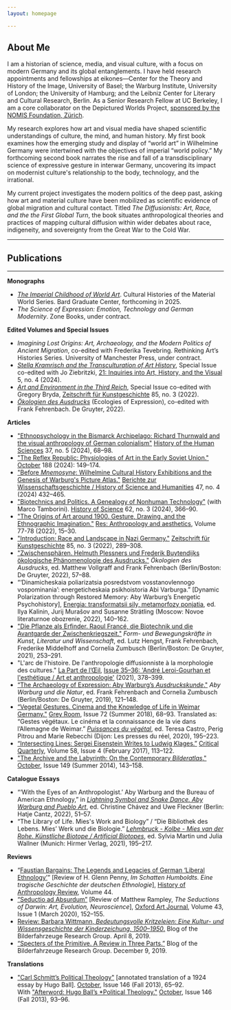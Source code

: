 ```yaml
---
layout: homepage

---
```

## About Me 

I am a historian of science, media, and visual culture, with a focus on modern Germany and its global entanglements. I have held research appointments and fellowships at eikones—Center for the Theory and History of the Image, University of Basel; the Warburg Institute, University of London; the University of Hamburg; and the Leibniz Center for Literary and Cultural Research, Berlin. As a Senior Research Fellow at UC Berkeley, I am a core collaborator on the Depictured Worlds Project, [sponsored by the NOMIS Foundation, Zürich](https://nomisfoundation.ch/projects/depictured-worlds-the-perceptual-power-of-pictures/).

My research explores how art and visual media have shaped scientific understandings of culture, the mind, and human history. My first book examines how the emerging study and display of “world art” in Wilhelmine Germany were intertwined with the objectives of imperial “world policy.” My forthcoming second book narrates the rise and fall of a transdisciplinary science of expressive gesture in interwar Germany, uncovering its impact on modernist culture's relationship to the body, technology, and the irrational.

My current project investigates the modern politics of the deep past, asking how art and material culture have been mobilized as scientific evidence of global migration and cultural contact. Titled _The Diffusionists: Art, Race, and the the First Global Turn_, the book situates anthropological theories and practices of mapping cultural diffusion within wider debates about race, indigeneity, and sovereignty from the Great War to the Cold War.

---
## Publications

---

**Monographs**

* [_The Imperial Childhood of World Art_](https://press.uchicago.edu/ucp/books/book/distributed/I/bo249114896.html). Cultural Histories of the Material World Series. Bard Graduate Center, forthcoming in 2025.
* _The Science of Expression: Emotion, Technology and German Modernity_. Zone Books, under contract.

**Edited Volumes and Special Issues**

* _Imagining Lost Origins: Art, Archaeology, and the Modern Politics of Ancient Migration_, co-edited with Frederika Tevebring. Rethinking Art’s Histories Series. University of Manchester Press, under contract.
* [_Stella Kramrisch and the Transculturation of Art History_](https://21-inquiries.eu/ausgaben/heft-4-2024), Special Issue co-edited with Jo Ziebritzki, <u>21: Inquiries into Art, History, and the Visual</u> 5, no. 4 (2024).
* [_Art and Environment in the Third Reich_](https://www.degruyter.com/journal/key/zkg/85/3/html?lang=en), Special Issue co-edited with Gregory Bryda, <u>Zeitschrift für Kunstgeschichte</u> 85, no. 3 (2022).
* [_Ökologien des Ausdrucks_](https://www.degruyter.com/view/title/541863?rskey=HTbvuT&result=6) (Ecologies of Expression), co-edited with Frank Fehrenbach. De Gruyter, 2022).

**Articles**

* ["Ethnopsychology in the Bismarck Archipelago: Richard Thurnwald and the visual anthropology of German colonialism"](https://doi.org/10.1177/09526951241255556) <u>History of the Human Sciences</u> 37, no. 5 (2024), 68–98.
* ["The Reflex Republic: Physiologies of Art in the Early Soviet Union."](https://doi.org/10.1162/octo_a_00519) <u>October</u> 188 (2024): 149–174.
* ["Before _Mnemosyne_: Wilhelmine Cultural History Exhibitions and the Genesis of Warburg's Picture Atlas."](https://doi.org/10.1002/bewi.202300014) <u>Berichte zur Wissenschaftsgeschichte / History of Science and Humanities</u> 47, no. 4 (2024) 432–465.
* ["Biotechnics and Politics. A Genealogy of Nonhuman Technology"](https://doi.org/10.1177/00732753231187676) (with Marco Tamborini). <u>History of Science</u> 62, no. 3 (2024), 366–90.
* ["The Origins of Art around 1900. Gesture, Drawing, and the Ethnographic Imagination."](https://doi.org/10.1086/722290) <u>Res: Anthropology and aesthetics</u>, Volume 77-78 (2022), 15–30.
* ["Introduction: Race and Landscape in Nazi Germany."](https://doi.org/10.1515/ZKG-2022-3002) <u>Zeitschrift für Kunstgeschichte</u> 85, no. 3 (2022), 289–308.
* ["Zwischensphären. Helmuth Plessners und Frederik Buytendijks ökologische Phänomenologie des Ausdrucks."](https://doi.org/10.1515/9783110621440-006) _Ökologien des Ausdrucks_, ed. Matthew Vollgraff and Frank Fehrenbach (Berlin/Boston: De Gruyter, 2022), 57–88.
* “‘Dinamicheskaia poliarizatsia posredstvom vosstanovlennogo vospominania’: energeticheskaia psikhoistoria Abi Varburga.” [Dynamic Polarization through Restored Memory: Aby Warburg’s Energetic Psychohistory], [Energia: transformatsii sily, metamorfozy ponjatia](https://www.nlobooks.ru/books/intellektualnaya_istoriya/24595/), ed. Ilya Kalinin, Jurij Murašov and Susanne Strätling (Moscow: Novoe literaturnoe obozrenie, 2022), 140–162.
* ["Die Pflanze als Erfinder. Raoul Francé, die Biotechnik und die Avantgarde der Zwischenkriegszeit."](https://doi.org/10.1515/9783110743968-013) _Form- und Bewegungskräfte in Kunst, Literatur und Wissenschaft_, ed. Lutz Hengst, Frank Fehrenbach, Frederike Middelhoff and Cornelia Zumbusch (Berlin/Boston: De Gruyter, 2021), 253–291. 
* "L'arc de l'histoire. De l'anthropologie diffusionniste à la morphologie des cultures." <u>La Part de l’Œil</u>, [Issue 35–36: 'André Leroi-Gourhan et l'esthétique / Art et anthropologie'](http://www.lapartdeloeil.be/fr/revues_details.php?vid=29) (2021), 378–399.
* [“The Archaeology of Expression: Aby Warburg’s _Ausdruckskunde_."](https://doi.org/10.1515/9783110583410-010) _Aby Warburg und die Natur_, ed. Frank Fehrenbach and Cornelia Zumbusch (Berlin/Boston: De Gruyter, 2019), 121–148. 
* [“Vegetal Gestures. Cinema and the Knowledge of Life in Weimar Germany."](https://doi.org/10.1162/grey_a_00252) <u>Grey Room</u>, Issue 72 (Summer 2018), 68–93. 
Translated as: “Gestes végétaux. Le cinéma et la connaissance de la vie dans l’Allemagne de Weimar.” [_Puissances du végétal_](https://www.lespressesdureel.com/EN/ouvrage.php?id=7775), ed. Teresa Castro, Perig Pitrou and Marie Rebecchi (Dijon: Les presses du réel, 2020), 195–223.
* [“Intersecting Lines: Sergei Eisenstein Writes to Ludwig Klages.”](https://doi.org/10.1111/criq.12325) <u>Critical Quarterly</u>, Volume 58, Issue 4 (February 2017), 113–122. 
* ["The Archive and the Labyrinth: On the Contemporary _Bilderatlas_."](https://doi.org/10.1162/OCTO_a_00187) <u>October</u>, Issue 149 (Summer 2014), 143–158.

**Catalogue Essays**

* “‘With the Eyes of an Anthropologist.’ Aby Warburg and the Bureau of American Ethnology,” in [_Lightning Symbol and Snake Dance. Aby Warburg and Pueblo Art_](https://www.hatjecantz.de/lightning-symbol-and-snake-dance-8155-1.html?article_id=8155&clang=1), ed. Christine Chávez and Uwe Fleckner (Berlin: Hatje Cantz, 2022), 51–57.
* “The Library of Life. Mies's Work and Biology” / “Die Bibliothek des Lebens. Mies’ Werk und die Biologie.” [_Lehmbruck - Kolbe - Mies van der Rohe. Künstliche Biotope / Artificial Biotopes_](https://www.hirmerverlag.de/eu/titel-3-3/lehmbruck_kolbe_mies_van_der_rohe-2196/), ed. Sylvia Martin und Julia Wallner (Munich: Hirmer Verlag, 2021), 195–217.

**Reviews**

* “[Faustian Bargains: The Legends and Legacies of German ‘Liberal Ethnology’](https://histanthro.org/reviews/faustian-bargains/)” \[Review of H. Glenn Penny, _Im Schatten Humboldts. Eine tragische Geschichte der deutschen Ethnologie_\], <u>History of Anthropology Review</u>, Volume 44.
* [“Seductio ad Absurdum”](https://doi.org/10.1093/oxartj/kcz030) \[Review of Matthew Rampley, _The Seductions of Darwin: Art, Evolution, Neuroscience_\], <u>Oxford Art Journal</u>, Volume 43, Issue 1 (March 2020), 152–155.
* [Review: Barbara Wittmann, _Bedeutungsvolle Kritzeleien: Eine Kultur- und Wissensgeschichte der Kinderzeichung, 1500–1950_.](https://bilderfahrzeuge.hypotheses.org/3609) Blog of the Bilderfahrzeuge Research Group. April 8, 2019.
* [“Specters of the Primitive. A Review in Three Parts.”](https://bilderfahrzeuge.hypotheses.org/4487) Blog of the Bilderfahrzeuge Research Group. December 9, 2019.

**Translations**

* ["Carl Schmitt’s Political Theology"](https://doi.org/10.1162/OCTO_a_00157) \[annotated translation of a 1924 essay by Hugo Ball\]. <u>October</u>, Issue 146 (Fall 2013), 65–92.  
With ["Afterword: Hugo Ball’s *Political Theology."](https://doi.org/10.1162/OCTO_a_00160) <u>October</u>, Issue 146 (Fall 2013), 93–96. 
